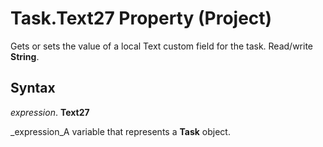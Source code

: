 
# Task.Text27 Property (Project)

Gets or sets the value of a local Text custom field for the task. Read/write  **String**.


## Syntax

 _expression_. **Text27**

 _expression_A variable that represents a  **Task** object.

